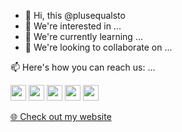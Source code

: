 - 👋 Hi, this @plusequalsto
- 👀 We're interested in ...
- 🌱 We're currently learning ...
- 💞️ We're looking to collaborate on ...


<p>📫 Here's how you can reach us: ...</p>
<p>
  <a href="https://www.twitter.com/plusequalsto"><img src="https://img.shields.io/badge/twitter-%231DA1F2.svg?&style=for-the-badge&logo=twitter&logoColor=white" height=25></a>
  <a href="https://www.linkedin.com/in/plusequalsto"><img src="https://img.shields.io/badge/linkedin-%230077B5.svg?&style=for-the-badge&logo=linkedin&logoColor=white" height=25></a>
  <a href="https://www.instagram.com/plusequalsto"><img src="https://img.shields.io/badge/instagram-%23E4405F.svg?&style=for-the-badge&logo=instagram&logoColor=white" height=25></a>
  <a href="https://medium.com/@plusequalsto"><img src="https://img.shields.io/badge/medium-%2312100E.svg?&style=for-the-badge&logo=medium&logoColor=white" height=25></a>
  <a href="https://dev.to/plusequalsto"><img src="https://img.shields.io/badge/DEV.TO-%230A0A0A.svg?&style=for-the-badge&logo=dev-dot-to&logoColor=white" height=25></a>
</p>

<p>
  <a href="https://www.plusequalsto.com" target="_blank">🌐 Check out my website</a>
</p>

<!---
plusequalsto/plusequalsto is a ✨ special ✨ repository because its `README.md` (this file) appears on your GitHub profile.
You can click the Preview link to take a look at your changes.
--->

